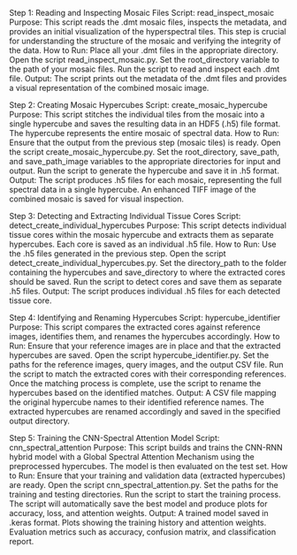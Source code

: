 Step 1: Reading and Inspecting Mosaic Files
Script: read_inspect_mosaic
Purpose:
This script reads the .dmt mosaic files, inspects the metadata, and provides an initial visualization of the hyperspectral tiles. This step is crucial for understanding the structure of the mosaic and verifying the integrity of the data.
How to Run:
Place all your .dmt files in the appropriate directory.
Open the script read_inspect_mosaic.py.
Set the root_directory variable to the path of your mosaic files.
Run the script to read and inspect each .dmt file.
Output:
The script prints out the metadata of the .dmt files and provides a visual representation of the combined mosaic image.

Step 2: Creating Mosaic Hypercubes
Script: create_mosaic_hypercube
Purpose:
This script stitches the individual tiles from the mosaic into a single hypercube and saves the resulting data in an HDF5 (.h5) file format. The hypercube represents the entire mosaic of spectral data.
How to Run:
Ensure that the output from the previous step (mosaic tiles) is ready.
Open the script create_mosaic_hypercube.py.
Set the root_directory, save_path, and save_path_image variables to the appropriate directories for input and output.
Run the script to generate the hypercube and save it in .h5 format.
Output:
The script produces .h5 files for each mosaic, representing the full spectral data in a single hypercube.
An enhanced TIFF image of the combined mosaic is saved for visual inspection.

Step 3: Detecting and Extracting Individual Tissue Cores
Script: detect_create_individual_hypercubes
Purpose:
This script detects individual tissue cores within the mosaic hypercube and extracts them as separate hypercubes. Each core is saved as an individual .h5 file.
How to Run:
Use the .h5 files generated in the previous step.
Open the script detect_create_individual_hypercubes.py.
Set the directory_path to the folder containing the hypercubes and save_directory to where the extracted cores should be saved.
Run the script to detect cores and save them as separate .h5 files.
Output:
The script produces individual .h5 files for each detected tissue core.

Step 4: Identifying and Renaming Hypercubes
Script: hypercube_identifier
Purpose:
This script compares the extracted cores against reference images, identifies them, and renames the hypercubes accordingly.
How to Run:
Ensure that your reference images are in place and that the extracted hypercubes are saved.
Open the script hypercube_identifier.py.
Set the paths for the reference images, query images, and the output CSV file.
Run the script to match the extracted cores with their corresponding references.
Once the matching process is complete, use the script to rename the hypercubes based on the identified matches.
Output:
A CSV file mapping the original hypercube names to their identified reference names.
The extracted hypercubes are renamed accordingly and saved in the specified output directory.

Step 5: Training the CNN-Spectral Attention Model
Script: cnn_spectral_attention
Purpose:
This script builds and trains the CNN-RNN hybrid model with a Global Spectral Attention Mechanism using the preprocessed hypercubes. The model is then evaluated on the test set.
How to Run:
Ensure that your training and validation data (extracted hypercubes) are ready.
Open the script cnn_spectral_attention.py.
Set the paths for the training and testing directories.
Run the script to start the training process.
The script will automatically save the best model and produce plots for accuracy, loss, and attention weights.
Output:
A trained model saved in .keras format.
Plots showing the training history and attention weights.
Evaluation metrics such as accuracy, confusion matrix, and classification report.
